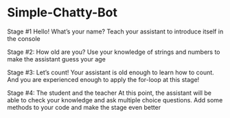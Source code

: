 # Simple-Chatty-Bot

Stage #1 Hello! What’s your name?
Teach your assistant to introduce itself in the console

Stage #2: How old are you?
Use your knowledge of strings and numbers to make the assistant guess your age

Stage #3: Let’s count!
Your assistant is old enough to learn how to count. And you are experienced enough to apply the for-loop at this stage!

Stage #4: The student and the teacher
At this point, the assistant will be able to check your knowledge and ask multiple choice questions. Add some methods to your code and make the stage even better
